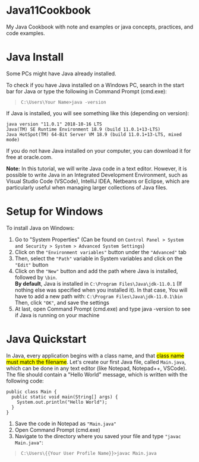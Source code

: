 # Java11Cookbook
My Java Cookbook with note and examples or java concepts, practices, and code examples.

# Java Install

Some PCs might have Java already installed.

To check if you have Java installed on a Windows PC, search in the start bar for Java or type the following in Command Prompt (cmd.exe):

> `C:\Users\Your Name>java -version`

If Java is installed, you will see something like this (depending on version):

```
java version "11.0.1" 2018-10-16 LTS
Java(TM) SE Runtime Environment 18.9 (build 11.0.1+13-LTS)
Java HotSpot(TM) 64-Bit Server VM 18.9 (build 11.0.1+13-LTS, mixed mode)
```

If you do not have Java installed on your computer, you can download it for free at oracle.com.

**Note:** In this tutorial, we will write Java code in a text editor. However, it is possible to write Java in an Integrated Development Environment, such as Visual Studio Code (VSCode), IntelliJ IDEA, Netbeans or Eclipse, which are particularly useful when managing larger collections of Java files.

# Setup for Windows

To install Java on Windows:

1. Go to "System Properties" (Can be found on `Control Panel > System and Security > System > Advanced System Settings`)
1. Click on the `"Environment variables"` button under the `"Advanced"` tab
1. Then, select the `"Path"` variable in System variables and click on the `"Edit"` button
1. Click on the `"New"` button and add the path where Java is installed, followed by `\bin`. <br> **By default**, Java is installed in `C:\Program Files\Java\jdk-11.0.1` (If nothing else was specified when you installed it). In that case, You will have to add a new path with: `C:\Program Files\Java\jdk-11.0.1\bin`
   Then, click `"OK"`, and save the settings
1. At last, open Command Prompt (cmd.exe) and type java -version to see if Java is running on your machine

# Java Quickstart

In Java, every application begins with a class name, and that <mark>class name must match the filename</mark>.
Let's create our first Java file, called `Main.java`, which can be done in any text editor
(like Notepad, Notepad++, VSCode).
The file should contain a "Hello World" message, which is written with the
following code:
```
public class Main {
  public static void main(String[] args) {
    System.out.println("Hello World");
  }
}
```
1. Save the code in Notepad as `"Main.java"` 
1. Open Command Prompt (cmd.exe)
1. Navigate to the directory where you saved your file and type `"javac Main.java"`: 
>`C:\Users\{{Your User Profile Name}}>javac Main.java`